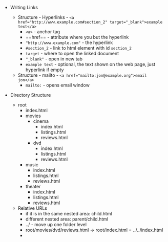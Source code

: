 - Writing Links
	- Structure - Hyperlinks - `<a href="http://www.example.com#section_2" target="_blank">example text</a>`
		- `<a>` - anchor tag
		- ==href== - attribute where you but the hyperlink
		- `"http://www.example.com"` - the hyperlink
		- `#section_2` - link to html element with id `section_2`
		- `target` - where to open the linked document
		- `"_blank"` - open in new tab
		- `example text` - optional, the text shown on the web page, just hyperlink if empty
	- Structure - mailto - `<a href="mailto:jon@example.org">email jon</a>`
		- `mailto:` - opens email window
		  
- Directory Structure
	 - root
		 - index.html
		 - movies
			 - cinema
				 - index.html
				 - listings.html
				 - reviews.html
			 - dvd
				 - index.html
				 - listings.html
				 - reviews.html
		 - music
			 - index.html
			 - listings.html
			- reviews.html
		- theater
			- index.html
			- listings.html
			- reviews.html
	- Relative URLs
		- if it is in the same nested area: child.html
		- different nested area: parent/child.html
		- ../ - move up one folder level
		- root/movies/dvd/reviews.html $\rightarrow$ root/index.html  = ../../index.html
		- 